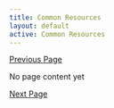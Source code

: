 ```yaml
---
title: Common Resources
layout: default
active: Common Resources
---
```


[Previous Page](Resource_Profiles.html)

No page content yet

[Next Page](Referral_Service_Request_Initiator.html)
